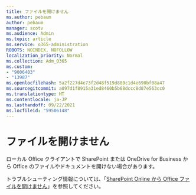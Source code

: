 ```yaml
---
title: ファイルを開けません
ms.author: pebaum
author: pebaum
manager: scotv
ms.audience: Admin
ms.topic: article
ms.service: o365-administration
ROBOTS: NOINDEX, NOFOLLOW
localization_priority: Normal
ms.collection: Adm_O365
ms.custom:
- "9006403"
- "13987"
ms.openlocfilehash: 5a2f227d4e73f2d48f519d880c1d4e690bf08a47
ms.sourcegitcommit: a097d1f8915a31ed8460b5b68dccc8d87e563cc0
ms.translationtype: HT
ms.contentlocale: ja-JP
ms.lasthandoff: 09/22/2021
ms.locfileid: "59506148"
---
```

# <a name="cant-open-file"></a>ファイルを開けません

ローカル Office クライアントで SharePoint または OneDrive for Business から Office のファイルやドキュメントを開けない場合があります。 

トラブルシューティング情報については、「[SharePoint Online から Office ファイルを開けません](https://docs.microsoft.com/sharepoint/troubleshoot/administration/cant-open-office-files)」を参照してください。